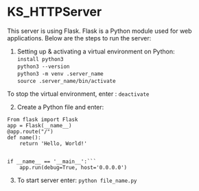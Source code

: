 # KS_HTTPServer 

This server is using Flask. Flask is a Python module used for web applications. Below are the steps to run the server: 
1. Setting up & activating a virtual environment on Python:   
```install python3```   
```python3 --version```   
```python3 -m venv .server_name```  
```source .server_name/bin/activate```  

To stop the virtual environment, enter : ```deactivate```  

2. Create a Python file and enter:  
```
From flask import Flask  
app = Flask(__name__)  
@app.route("/")
def name(): 
    return 'Hello, World!'


if __name__ == '__main__':```  
    app.run(debug=True, host='0.0.0.0')
```
3. To start server enter: ```python file_name.py```
